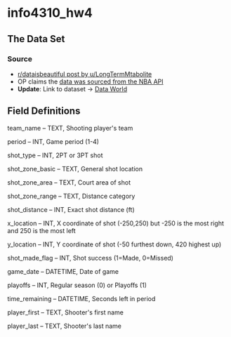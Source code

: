 # info4310_hw4

## The Data Set

### Source
- [r/dataisbeautiful post by u/LongTermMtabolite](https://old.reddit.com/r/dataisbeautiful/comments/h94umw/oc_most_frequent_nba_shot_locations/)
- OP claims the [data was sourced from the NBA API](https://old.reddit.com/r/dataisbeautiful/comments/h94umw/oc_most_frequent_nba_shot_locations/fuv4qtx/)
- **Update**: Link to dataset -> [Data World](https://data.world/sportsvizsunday/june-2020-nba-shots-1997-2019/workspace/file?filename=NBA+Shot+Locations+1997+-+2020.csv)

## Field Definitions
team_name – TEXT, Shooting player's team

period – INT, Game period (1-4)

shot_type – INT, 2PT or 3PT shot

shot_zone_basic – TEXT, General shot location

shot_zone_area – TEXT, Court area of shot

shot_zone_range – TEXT, Distance category

shot_distance – INT, Exact shot distance (ft)

x_location – INT, X coordinate of shot (-250,250) but -250 is the most right and 250 is the most left

y_location – INT, Y coordinate of shot (-50 furthest down, 420 highest up)

shot_made_flag – INT, Shot success (1=Made, 0=Missed)

game_date – DATETIME, Date of game

playoffs – INT, Regular season (0) or Playoffs (1)

time_remaining – DATETIME, Seconds left in period

player_first – TEXT, Shooter's first name

player_last – TEXT, Shooter's last name